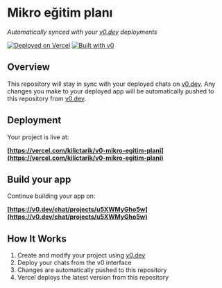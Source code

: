 # Mikro eğitim planı

*Automatically synced with your [v0.dev](https://v0.dev) deployments*

[![Deployed on Vercel](https://img.shields.io/badge/Deployed%20on-Vercel-black?style=for-the-badge&logo=vercel)](https://vercel.com/kilictarik/v0-mikro-egitim-plani)
[![Built with v0](https://img.shields.io/badge/Built%20with-v0.dev-black?style=for-the-badge)](https://v0.dev/chat/projects/u5XWMyGho5w)

## Overview

This repository will stay in sync with your deployed chats on [v0.dev](https://v0.dev).
Any changes you make to your deployed app will be automatically pushed to this repository from [v0.dev](https://v0.dev).

## Deployment

Your project is live at:

**[https://vercel.com/kilictarik/v0-mikro-egitim-plani](https://vercel.com/kilictarik/v0-mikro-egitim-plani)**

## Build your app

Continue building your app on:

**[https://v0.dev/chat/projects/u5XWMyGho5w](https://v0.dev/chat/projects/u5XWMyGho5w)**

## How It Works

1. Create and modify your project using [v0.dev](https://v0.dev)
2. Deploy your chats from the v0 interface
3. Changes are automatically pushed to this repository
4. Vercel deploys the latest version from this repository
